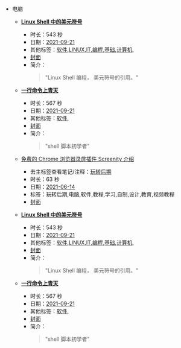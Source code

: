 - 电脑

    - **[Linux Shell 中的美元符号](https://www.bilibili.com/video/BV1iL4y187pX)**
        - 时长：543 秒
        - 日期：[2021-09-21](../markmap/202109.html)
        - 其他标签：[软件](../markmap/软件.html),[LINUX](../markmap/LINUX.html),[IT](../markmap/IT.html),[编程](../markmap/编程.html),[基础](../markmap/基础.html),[计算机](../markmap/计算机.html),
        - [封面](http://i0.hdslb.com/bfs/archive/8388a6eb5cee67703ebfec758932624b987a8453.jpg)
        - 简介：
            > "Linux Shell 编程， 美元符号的引用。"


    - **[一行命令上青天](https://www.bilibili.com/video/BV1Mb4y117Ja)**
        - 时长：567 秒
        - 日期：[2021-09-21](../markmap/202109.html)
        - 其他标签：[软件](../markmap/软件.html),
        - [封面](http://i1.hdslb.com/bfs/archive/d228894795580a5bf5c5b2b1861b1ca6ab1c4c61.jpg)
        - 简介：
            > "shell 脚本初学者"

    - [免费的 Chrome 浏览器录屏插件 Screenity 介绍](https://www.bilibili.com/video/BV1yU4y157HY)
        - 去主标签查看笔记/注释：[玩转后期](../markmap/玩转后期.html)
        - 时长：63 秒
        - 日期：[2021-06-14](../markmap/202106.html)
        - 标签：玩转后期,电脑,软件,教程,学习,自制,设计,教育,视频教程
        - [封面](http://i1.hdslb.com/bfs/archive/e3e6b256bf71143adad29217ae425327fd43f0c4.jpg)

    - **[Linux Shell 中的美元符号](https://www.bilibili.com/video/BV1iL4y187pX)**
        - 时长：543 秒
        - 日期：[2021-09-21](../markmap/202109.html)
        - 其他标签：[软件](../markmap/软件.html),[LINUX](../markmap/LINUX.html),[IT](../markmap/IT.html),[编程](../markmap/编程.html),[基础](../markmap/基础.html),[计算机](../markmap/计算机.html),
        - [封面](http://i0.hdslb.com/bfs/archive/8388a6eb5cee67703ebfec758932624b987a8453.jpg)
        - 简介：
            > "Linux Shell 编程， 美元符号的引用。"


    - **[一行命令上青天](https://www.bilibili.com/video/BV1Mb4y117Ja)**
        - 时长：567 秒
        - 日期：[2021-09-21](../markmap/202109.html)
        - 其他标签：[软件](../markmap/软件.html),
        - [封面](http://i1.hdslb.com/bfs/archive/d228894795580a5bf5c5b2b1861b1ca6ab1c4c61.jpg)
        - 简介：
            > "shell 脚本初学者"

